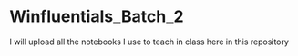 # Winfluentials_Batch_2
I will upload all the notebooks I use to teach in class here in this repository

